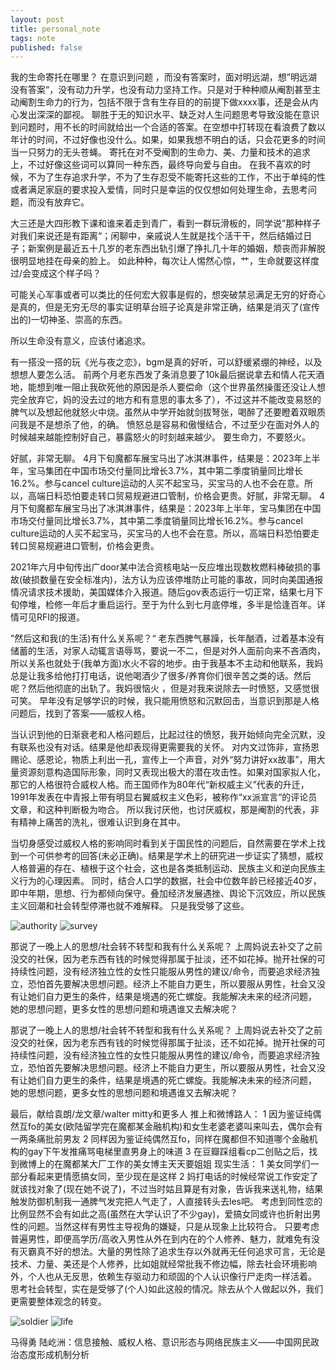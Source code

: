 ```yaml
---
layout: post
title: personal_note
tags: note
published: false
---
```


我的生命寄托在哪里？
在意识到问题 ，而没有答案时，面对明远湖，想”明远湖没有答案“，没有动力升学，也没有动力坚持工作。只是对于种种顺从阉割甚至主动阉割生命力的行为，包括不限于含有生存目的的前提下做xxxx事，还是会从内心发出深深的鄙视。
聊胜于无的知识水平、缺乏对人生问题思考导致没能在意识到问题时，用不长的时间就给出一个合适的答案。在空想中打转现在看浪费了数以年计的时间，不过好像也没什么。如果，如果我想不明白的话，只会花更多的时间当一只努力的无头苍蝇。
寄托在对不受阉割的生命力、美、力量和技术的追求上，不过好像这些词可以算同一种东西，最终导向爱与自由。
在我不喜欢的时候，不为了生存追求升学，不为了生存忍受不能寄托这些的工作，不出于单纯的性或者满足家庭的要求投入爱情，同时只是幸运的仅仅想如何处理生命，去思考问题，而没有放弃它。

大三还是大四形教下课和谁来着走到青广，看到一群玩滑板的，同学说”那种样子对我们来说还是有距离“；闲聊中，亲戚说人生就是找个活干干，然后结婚过日子；新案例是最近五十几岁的老东西出轨引爆了挣扎几十年的婚姻，颓丧而非解脱很明显地挂在母亲的脸上。
如此种种，每次让人惕然心惊，艹，生命就要这样度过/会变成这个样子吗？

可能关心军事或者可以类比的任何宏大叙事是假的，想突破禁忌满足无穷的好奇心是真的，但是无穷无尽的事实证明草台班子论真是非常正确，结果是消灭了(宣传出的)一切神圣、崇高的东西。

所以生命没有意义，应该付诸追求。

有一搭没一搭的玩《光与夜之恋》，bgm是真的好听，可以舒缓紧绷的神经，以及想想人要怎么活。
前两个月老东西发了条消息要了10k最后据说拿去和情人花天酒地，能想到唯一阻止我砍死他的原因是杀人要偿命（这个世界虽然操蛋还没让人想完全放弃它，妈的没去过的地方和有意思的事太多了），不过这并不能改变易怒的脾气以及想起他就怒火中烧。虽然从中学开始就剑拔弩张，喝醉了还要瞪着双眼质问我是不是想杀了他，的确。
愤怒总是容易和傲慢结合，不过至少在面对外人的时候越来越能控制好自己，暴露怒火的时刻越来越少。
要生命力，不要怒火。

好腻，非常无聊。
4月下旬魔都车展宝马出了冰淇淋事件，结果是：2023年上半年，宝马集团在中国市场交付量同比增长3.7%，其中第二季度销量同比增长16.2%。参与cancel culture运动的人买不起宝马，买宝马的人也不会在意。所以，高端日料恐怕要走转口贸易规避进口管制，价格会更贵。 ​​​好腻，非常无聊。
4月下旬魔都车展宝马出了冰淇淋事件，结果是：2023年上半年，宝马集团在中国市场交付量同比增长3.7%，其中第二季度销量同比增长16.2%。参与cancel culture运动的人买不起宝马，买宝马的人也不会在意。所以，高端日料恐怕要走转口贸易规避进口管制，价格会更贵。 ​​​

2021年六月中旬传出广door某中法合资核电站一反应堆出现数枚燃料棒破损的事故(破损数量在安全标准内)，法方认为应该停堆防止可能的事故，同时向美国通报情况请求技术援助，美国媒体介入报道。随后gov表态运行一切正常，结果七月下旬停堆，检修一年后才重启运行。至于为什么到七月底停堆，多半是恰逢百年。详情可见RFI的报道。

”然后这和我(的生活)有什么关系呢？“
老东西脾气暴躁，长年酗酒，过着基本没有储蓄的生活，对家人动辄言语辱骂，要说一不二，但是对外人面前向来不吝酒肉，所以关系也就处于(我单方面)水火不容的地步。由于我基本不主动和他联系，我妈总是让我多给他打打电话，说他喝酒少了很多/养育你们很辛苦之类的话。然后呢？然后他彻底的出轨了。我妈很恼火 ，但是对我来说除去一时愤怒，又感觉很可笑。
早年没有足够学识的时候，我只能用愤怒和沉默回击，当意识到那是人格问题后，找到了答案——威权人格。

当认识到他的日渐衰老和人格问题后，比起过往的愤怒，我开始倾向完全沉默，没有联系也没有对话。结果是他却表现得更需要我的关怀。
对内文过饰非，宣扬恩赐论、感恩论，物质上利出一孔，宣传上一个声音，对外“努力讲好xx故事”，用大量资源刻意构造国际形象，同时又表现出极大的潜在攻击性。如果对国家拟人化，那它的人格很符合威权人格。而王国师作为80年代“新权威主义”代表的升迁，1991年发表在中青报上带有明显右翼威权主义色彩，被称作“xx派宣言“的评论员文章，和这种判断极为吻合。
所以我讨厌他，也讨厌威权，那是阉割的代表，非有精神上痛苦的洗礼，很难认识到身在其中。



当切身感受过威权人格的影响同时看到关于国民性的问题后，自然需要在学术上找到一个可供参考的回答(未必正确)。结果是学术上的研究进一步证实了猜想，威权人格普遍的存在、植根于这个社会，这也是各类抵制运动、民族主义和逆向民族主义行为的心理因素。
同时，结合人口学的数据，社会中位数年龄已经接近40岁，即中年期，思想、行为都倾向保守。叠加经济发展遇挫、舆论下沉效应，所以民族主义回潮和社会转型停滞也就不难解释。
只是我受够了这些。

![authority](https://thumbsnap.com/i/HKi5TxHP.jpghttps://thumbsnap.com/HKi5TxHP)
![survey](https://thumbsnap.com/i/4QtR72kx.jpg)

那说了一晚上人的思想/社会转不转型和我有什么关系呢？
上周妈说去补交了之前没交的社保，因为老东西有钱的时候觉得那属于扯淡，还不如花掉。抛开社保的可持续性问题，没有经济独立性的女性只能服从男性的建议/命令，而要追求经济独立，恐怕首先要解决思想问题。经济上不能自力更生，所以要服从男性，社会又没有让她们自力更生的条件，结果是境遇的死亡螺旋。我能解决未来的经济问题，
她的思想问题，更多女性的思想问题和境遇谁又去解决呢？

那说了一晚上人的思想/社会转不转型和我有什么关系呢？
上周妈说去补交了之前没交的社保，因为老东西有钱的时候觉得那属于扯淡，还不如花掉。抛开社保的可持续性问题，没有经济独立性的女性只能服从男性的建议/命令，而要追求经济独立，恐怕首先要解决思想问题。经济上不能自力更生，所以要服从男性，社会又没有让她们自力更生的条件，结果是境遇的死亡螺旋。我能解决未来的经济问题，
她的思想问题，更多女性的思想问题和境遇谁又去解决呢？

最后，献给袁朗/龙文章/walter mitty和更多人
推上和微博路人：
1 因为鉴证纯偶然互fo的美女(欧陆留学完在魔都某金融机构)和女生老婆老婆叫来叫去，偶尔会有一两条痛批前男友
2 同样因为鉴证纯偶然互fo，同样在魔都但不知道哪个金融机构的gay下午发推痛骂电梯里直男身上的味道
3 在豆瓣踩组看cp二创贴之后，找到微博上的在魔都某大厂工作的美女博主天天要姐姐
现实生活：
1 美女同学们一部分看起来更情愿搞女同，至少现在是这样
2 妈打电话的时候经常说工作安定了就该找对象了(现在她不说了)，不过当时姑且算是有对象，告诉我来送礼物，结果触发防御机制我一通脾气发完把人气走了，人直接转头去les吧。
考虑到同性恋的比例显然不会有如此之高(虽然在大学认识了不少gay)，爱搞女同或许也折射出男性的问题。当然这样有男性主导视角的嫌疑，只是从现象上比较符合。
只要考虑普遍男性，即便高学历/高收入男性从外在到内在的个人修养、魅力，就难免有没有灭霸真不好的想法。大量的男性除了追求生存以外就再无任何追求可言，无论是技术、力量、美还是个人修养，比如姐就经常批我不修边幅，除去社会环境影响外，个人也从无反思，依赖生存驱动力和顽固的个人认识像行尸走肉一样活着。
思考社会转型，实在是受够了(个人)如此这般的情况。除去从个人做起以外，我们更需要整体观念的转变。

![soldier](https://thumbsnap.com/i/cuGogTno.jpg)
![life](https://thumbsnap.com/i/2x9MMRDe.jpg)

马得勇 陆屹洲：信息接触、威权人格、意识形态与网络民族主义——中国网民政治态度形成机制分析